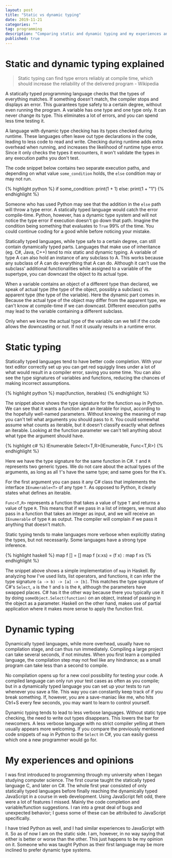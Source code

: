 ```yaml
---
layout: post
title: "Static vs dynamic typing"
date: 2019-11-21
categories: ""
tag: programming
description: "Comparing static and dynamic typing and my experiences and opinions."
published: true
---
```



# Static and dynamic typing explained 

> Static typing can find type errors reliably at compile time, 
> which should increase the reliability of the delivered 
> program - Wikipedia

A statically typed programming language checks that the types of everything matches. If something doesn't match, the compiler stops and displays an error. This guarantees type safety to a certain degree, without even running the program. A variable has one type and one type only. It can never change its type. This eliminates a lot of errors, and you can spend less time testing it. 

A language with dynamic type checking has its types checked during runtime.  These languages often leave out type declarations in the code, leading to less code to read and write.  Checking during runtime adds extra overhead when running, and increases the likelihood of runtime type error. Since it only checks the types it encounters, it won't validate the types in any execution paths you don't test. 

The code snippet below contains two separate execution paths, and depending on what value `some_condition` holds, the `else` condition may or may not run. 

{% highlight python %}
if some_condition:
   print(1 + 1)
else:
   print(1 + "1") 
{% endhighlight %}

Someone who has used Python may see that the addition in the `else` path will throw a type error.  A statically typed language would catch the error compile-time.  Python, however, has a dynamic type system and will not notice the type error if execution doesn't go down that path.  Imagine the condition being something that evaluates to `True` 99% of the time. You could continue coding for a good while before noticing your mistake.

Statically typed languages, while type safe to a certain degree, can still contain dynamically typed parts. Languages that make use of inheritance (eg. C#, Java, C++) tend to mix static and dynamic typing.  A variable of type A can also hold an instance of any subclass to A.  This works because any subclass of A can do everything that A can do. Although it can't use the subclass' additional functionalities while assigned to a variable of the supertype, you can downcast the object to its actual type. 

When a variable contains an object of a different type than declared, we speak of actual type (the type of the object, possibly a subclass) vs. apparent type (the type of the variable).  Here the dynamic part comes in. Because the actual type of the object may differ from the apparent type, we can't know at compile-time if we can downcast. Different execution paths may lead to the variable containing a different subclass. 

Only when we know the actual type of the variable can we tell if the code allows the downcasting or not. If not it usually results in a runtime error.

# Static typing

Statically typed languages tend to have better code completion.  With your text editor correctly set up you can get red squiggly lines under a lot of what would result in a compiler error, saving you some time. You can also see the type signatures of variables and functions, reducing the chances of making incorrect assumptions. 

{% highlight python %}
map(function, iterables)
{% endhighlight %}

The snippet above shows the type signature for the function `map` in Python. We can see that it wants a function and an iterable for input, according to the hopefully well-named parameters. Without knowing the meaning of map you can't tell what arguments you should pass to it. You could somewhat assume what counts as iterable, but it doesn't classify exactly what defines an iterable.  Looking at the function parameter we can't tell anything about what type the argument should have.


{% highlight c# %}
IEnumerable<R> Select<T,R>(IEnumerable<T>, Func<T,R>)
{% endhighlight %}

Here we have the type signature for the same function in C#.  `T` and `R` represents two generic types. We do not care about the actual types of the arguments, as long as all `T`'s have the same type; and same goes for the `R`'s. 

For the first argument you can pass it any C# class that implements the interface `IEnumerable<T>` of any type `T`. As opposed to Python, it clearly states what defines an iterable.

`Func<T,R>` represents a function that takes a value of type `T` and returns a value of type `R`. This means that if we pass in a list of integers, we must also pass in a function that takes an integer as input, and we will receive an `IEnumerable` of type `R` as output. The compiler will complain if we pass it anything that doesn't match.

Static typing tends to make languages more verbose when explicitly stating the types, but not necessarily. Some languages have a strong type inference. 

{% highlight haskell %}
map f [] = []
map f (x:xs) = (f x) : map f xs
{% endhighlight %}

The snippet above shows a simple implementation of `map` in Haskell.  By analyzing how I've used lists, list operators, and functions, it can infer the type signature `(a -> b) -> [a] -> [b]`.  This matches the type signature of C#'s `Select`, `a` is the `T` and `b` is the `R`, although the parameters have swapped places.  C# has it the other way because there you typically use it by doing `someObject.Select(function)` on an object, instead of passing in the object as a parameter. Haskell on the other hand, makes use of partial application where it makes more sense to apply the function first.


# Dynamic typing

Dynamically typed languages, while more overhead, usually have no compilation stage, and can thus run immediately. Compiling a large project can take several seconds, if not minutes. When you first learn a compiled language, the compilation step may not feel like any hindrance; as a small program can take less than a second to compile. 

No compilation opens up for a new cool possibility for testing your code.  A compiled language can only run your test cases as often as you compile; but in a dynamically typed language you can set up your tests to run whenever you save a file.  This way you can constantly keep track of if you break something.  If, however, you are a save-maniac like me, who hits Ctrl+S every few seconds, you may want to learn to control yourself.

Dynamic typing tends to lead to less verbose languages. Without static type checking, the need to write out types disappears. This lowers the bar for newcomers.  A less verbose language with no strict compiler yelling at them usually appears more welcoming. If you compare the previously mentioned code snippets of `map` in Python to the `Select` in C#, you can easily guess which one a new programmer would go for. 


# My experiences and opinions
I was first introduced to programming through my university when I began studying computer science. The first course taught the statically typed language C, and later on C#. The whole first year consisted of only statically typed languages before finally reaching the dynamically typed JavaScript in a course in web development. Using JavaScript felt odd, there were a lot of features I missed. Mainly the code completion and variable/function suggestions. I ran into a great deal of bugs and unexpected behavior; I guess some of these can be attributed to JavaScript specifically.

I have tried Python as well, and I had similar experiences to JavaScript with it. So as of now I am on the static side. I am, however, in no way saying that either is better or worse than the other. This just happens to be my opinion on it. Someone who was taught Python as their first language may be more inclined to prefer dynamic type systems.
